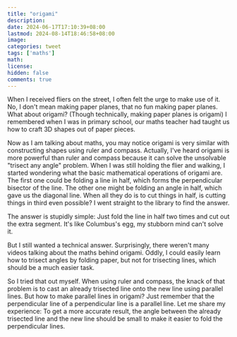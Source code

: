 ```yaml
---
title: "origami"
description: 
date: 2024-06-17T17:10:39+08:00
lastmod: 2024-08-14T18:46:58+08:00
image: 
categories: tweet
tags: ['maths']
math: 
license: 
hidden: false
comments: true
---
```


When I received fliers on the street, I often felt the urge to make use of it. No, I don't mean making paper planes, that no fun making paper planes. What about origami? (Though technically, making paper planes is origami) I remembered when I was in primary school, our maths teacher had taught us how to craft 3D shapes out of paper pieces.

Now as I am talking about maths, you may notice origami is very similar with constructing shapes using ruler and compass. Actually, I've heard origami is more powerful than ruler and compass because it can solve the unsolvable "trisect any angle" problem. When I was still holding the flier and walking, I started wondering what the basic mathematical operations of origami are. The first one could be folding a line in half, which forms the perpendicular bisector of the line. The other one might be folding an angle in half, which gave us the diagonal line. When all they do is to cut things in half, is cutting things in third even possible? I went straight to the library to find the answer.

The answer is stupidly simple: Just fold the line in half two times and cut out the extra segment. It's like Columbus's egg, my stubborn mind can't solve it.

But I still wanted a technical answer. Surprisingly, there weren't many videos talking about the maths behind origami. Oddly, I could easily learn how to trisect angles by folding paper, but not for trisecting lines, which should be a much easier task.

So I tried that out myself. When using ruler and compass, the knack of that problem is to cast an already trisected line onto the new line using parallel lines. But how to make parallel lines in origami? Just remember that the perpendicular line of a perpendicular line is a parallel line. Let me share my experience: To get a more accurate result, the angle between the already trisected line and the new line should be small to make it easier to fold the perpendicular lines.

